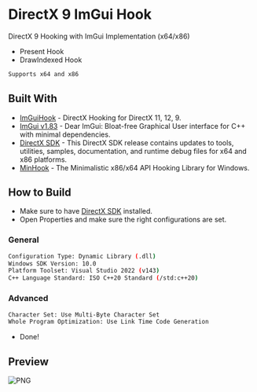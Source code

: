 # DirectX 9 ImGui Hook
DirectX 9 Hooking with ImGui Implementation (x64/x86)

- Present Hook
- DrawIndexed Hook

```bash
Supports x64 and x86
```

## Built With
- [ImGuiHook](https://github.com/furkankadirguzeloglu/ImGuiHook) - DirectX Hooking for DirectX 11, 12, 9.
- [ImGui v1.83](https://github.com/ocornut/imgui) - Dear ImGui: Bloat-free Graphical User interface for C++ with minimal dependencies.
- [DirectX SDK](https://www.microsoft.com/en-us/download/details.aspx?id=6812) - This DirectX SDK release contains updates to tools, utilities, samples, documentation, and runtime debug files for x64 and x86 platforms.
- [MinHook](https://github.com/TsudaKageyu/minhook) - The Minimalistic x86/x64 API Hooking Library for Windows.

## How to Build
- Make sure to have [DirectX SDK](https://www.microsoft.com/en-us/download/details.aspx?id=6812) installed.
- Open Properties and make sure the right configurations are set.

### General
```bash
Configuration Type: Dynamic Library (.dll)
Windows SDK Version: 10.0
Platform Toolset: Visual Studio 2022 (v143)
C++ Language Standard: ISO C++20 Standard (/std:c++20)
```
### Advanced
```bash
Character Set: Use Multi-Byte Character Set
Whole Program Optimization: Use Link Time Code Generation
```
- Done!

## Preview
![PNG](https://i.imgur.com/HOn8esl.png)
